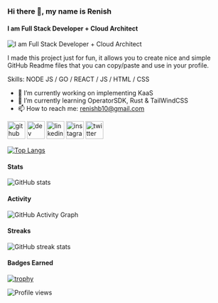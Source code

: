 ### Hi there 👋, my name is Renish
#### I am Full Stack Developer + Cloud Architect
![I am Full Stack Developer + Cloud Architect](https://arturssmirnovs.github.io/github-profile-readme-generator/images/banner.png)

I made this project just for fun, it allows you to create nice and simple GitHub Readme files that you can copy/paste and use in your profile.

Skills: NODE JS / GO / REACT / JS / HTML / CSS

- 🔭 I’m currently working on implementing KaaS 
- 🌱 I’m currently learning OperatorSDK, Rust & TailWindCSS 
- 📫 How to reach me: renishb10@gmail.com 


[<img src='https://cdn.jsdelivr.net/npm/simple-icons@3.0.1/icons/github.svg' alt='github' height='40'>](https://github.com/renishb10)
[<img src='https://cdn.jsdelivr.net/npm/simple-icons@3.0.1/icons/dev-dot-to.svg' alt='dev' height='40'>](https://dev.to/https://dev.to/renishb10)  [<img src='https://cdn.jsdelivr.net/npm/simple-icons@3.0.1/icons/linkedin.svg' alt='linkedin' height='40'>](https://www.linkedin.com/in/https://in.linkedin.com/in/renishb/)  [<img src='https://cdn.jsdelivr.net/npm/simple-icons@3.0.1/icons/instagram.svg' alt='instagram' height='40'>](https://www.instagram.com/https://www.instagram.com/renishb10//)  [<img src='https://cdn.jsdelivr.net/npm/simple-icons@3.0.1/icons/twitter.svg' alt='twitter' height='40'>](https://twitter.com/https://twitter.com/renishb10?lang=en)  

[![Top Langs](https://github-readme-stats.vercel.app/api/top-langs/?username=renishb10)](https://github.com/anuraghazra/github-readme-stats)

#### Stats
![GitHub stats](https://github-readme-stats.vercel.app/api?username=renishb10&show_icons=true)  

#### Activity
![GitHub Activity Graph](https://activity-graph.herokuapp.com/graph?username=renishb10)  

#### Streaks
![GitHub streak stats](https://github-readme-streak-stats.herokuapp.com/?user=renishb10)  

#### Badges Earned
[![trophy](https://github-profile-trophy.vercel.app/?username=renishb10)](https://github.com/ryo-ma/github-profile-trophy)

![Profile views](https://gpvc.arturio.dev/renishb10)  
